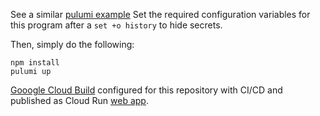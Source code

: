 See a similar [pulumi example](https://github.com/pulumi/examples/tree/master/gcp-ts-k8s-ruby-on-rails-postgresql)
Set the required configuration variables for this program after a `set +o history` to hide secrets.

Then, simply do the following:

```
npm install
pulumi up
```

[Gooogle Cloud Build]( https://cloud.google.com/cloud-build/) configured for this repository with CI/CD and published as Cloud Run [web app](https://flask-sqlserver-googlekubernetesengine-p63nwudoyq-uc.a.run.app/).
